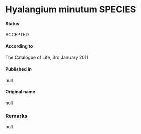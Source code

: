 # Hyalangium minutum SPECIES

#### Status
ACCEPTED

#### According to
The Catalogue of Life, 3rd January 2011

#### Published in
null

#### Original name
null

### Remarks
null